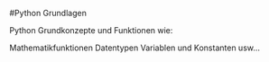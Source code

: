 #Python Grundlagen

Python Grundkonzepte und Funktionen wie:
  
  Mathematikfunktionen
  Datentypen
  Variablen und Konstanten
  usw...
  
